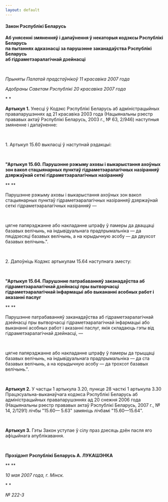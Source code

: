 ```yaml
---
layout: default
---
```


#### Закон Рэспублікі Беларусь

<div data-align="center">

**Аб унясенні змяненняў і дапаўнення ў некаторыя кодэксы Рэспублікі
Беларусь  
па пытаннях адказнасці за парушэнне заканадаўства Рэспублікі Беларусь  
аб гідраметэаралагічнай дзейнасці**

</div>

<div data-align="center">

 

</div>

<div data-align="right">

*Прыняты Палатай прадстаўнікоў 11 красавіка 2007 года*

</div>

<div data-align="right">

*Адобраны Саветам Рэспублікі 20 красавіка 2007 года*

</div>

<div data-align="right">

* *

</div>

<div>

**Артыкул 1.** Унесці ў Кодэкс Рэспублікі Беларусь аб адміністрацыйных
правапарушэннях ад 21 красавіка 2003 года (Нацыянальны рэестр прававых
актаў Рэспублікі Беларусь, 2003 г., № 63, 2/946) наступныя змяненне і
дапаўненне:

</div>

<div>

 

</div>

<div>

1\. Артыкул 15.60 выкласці ў наступнай рэдакцыі:

</div>

<div>

 

</div>

<div>

**"Артыкул 15.60. Парушэнне рэжыму аховы і выкарыстання ахоўных зон
вакол стацыянарных пунктаў гідраметэаралагічных назіранняў
дзяржаўнай сеткі гідраметэаралагічных назіранняў**

</div>

<div>

** **

</div>

<div>

Парушэнне рэжыму аховы і выкарыстання ахоўных зон вакол стацыянарных
пунктаў гідраметэаралагічных назіранняў дзяржаўнай сеткі
гідраметэаралагічных назіранняў —

</div>

<div>

 

</div>

<div>

цягне папярэджанне або накладанне штрафу ў памеры да дваццаці базавых
велічынь, на індывідуальнага прадпрымальніка — да пяцідзесяці базавых
велічынь, а на юрыдычную асобу — да двухсот базавых велічынь.".

</div>

<div>

 

</div>

<div>

2\. Дапоўніць Кодэкс артыкулам 15.64 наступнага зместу:

</div>

<div>

 

</div>

<div>

**"Артыкул 15.64. Парушэнне патрабаванняў заканадаўства аб
гідраметэаралагічнай дзейнасці пры вытворчасці
гідраметэаралагічнай інфармацыі або выкананні асобных работ
і аказанні паслуг**

</div>

<div>

** **

</div>

<div>

Парушэнне патрабаванняў заканадаўства аб гідраметэаралагічнай дзейнасці
пры вытворчасці гідраметэаралагічнай інфармацыі або выкананні асобных
работ і аказанні паслуг, якія складаюць гэты від гідраметэаралагічнай
дзейнасці, —

</div>

<div>

 

</div>

<div>

цягне папярэджанне або накладанне штрафу ў памеры да трыццаці базавых
велічынь, на індывідуальнага прадпрымальніка — да ста базавых
велічынь, а на юрыдычную асобу — да трохсот базавых велічынь.".

</div>

<div>

 

</div>

<div>

**Артыкул 2.** У частцы 1 артыкула 3.20, пункце 28 часткі 1 артыкула
3.30 Працэсуальна-выканаўчага кодэкса Рэспублікі Беларусь аб
адміністрацыйных правапарушэннях ад 20 снежня 2006 года
(Нацыянальны рэестр прававых актаў Рэспублікі Беларусь, 2007 г., №
14, 2/1291) лічбы "15.60— 5.63" замяніць лічбамі "15.60—15.64".

</div>

<div>

 

</div>

<div>

**Артыкул 3.** Гэты Закон уступае ў сілу праз дзесяць дзён пасля яго
афіцыйнага апублікавання.

</div>

<div>

 

</div>

<div data-align="right">

**Прэзідэнт Рэспублікі Беларусь А. ЛУКАШЭНКА**

</div>

<div data-align="right">

** **

</div>

<div>

*10 мая 2007 года, г. Мінск.*

</div>

<div>

* *

</div>

<div>

*№ 222-З*

</div>

<div>

 

</div>

<div>

 

</div>
